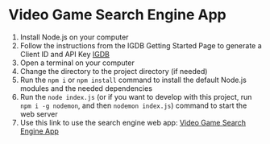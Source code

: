 # Video Game Search Engine App

1. Install Node.js on your computer
2. Follow the instructions from the IGDB Getting Started Page to generate a Client ID and API Key [IGDB](https://api-docs.igdb.com/#getting-started)
3. Open a terminal on your computer
4. Change the directory to the project directory (if needed)
5. Run the `npm i` or `npm install` command to install the default Node.js modules and the needed dependencies
6. Run the `node index.js` (or if you want to develop with this project, run `npm i -g nodemon`, and then `nodemon index.js`) command to start the web server
7. Use this link to use the search engine web app: [Video Game Search Engine App](http://localhosr:3000)
